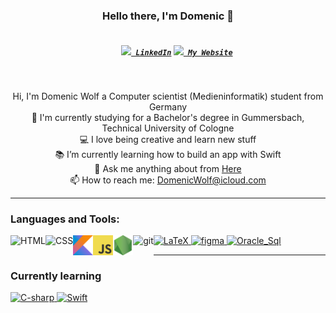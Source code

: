 <h3 align="center">Hello there, I'm Domenic 👋</h3>
<h5 align="center">
  <code>
    <a href="https://www.linkedin.com/in/domenicwolf/" title="LinkedIn Profile"><img width="22" src="https://github.com/zumrudu-anka/zumrudu-anka/blob/master/images/linkedin.svg"> LinkedIn</a></code>
  <code><a href="#" title="My Webside"><img width="22" src="https://images.vexels.com/media/users/3/205564/isolated/preview/181219b1720d66fb3b80e3a2f2c87c1b-strich-des-website-cursorsymbols-by-vexels.png"> My Website</a></code>
</h5>
<br>
<p align="center">
  Hi, I'm Domenic Wolf a Computer scientist (Medieninformatik) student from Germany
  <br>
  🔬 I'm currently studying for a Bachelor's degree in Gummersbach, Technical University of Cologne
  <br>
  💻 I love being creative and learn new stuff
  <br>
  📚 I’m currently learning how to build an app with Swift
  <br>
  💬 Ask me anything about from <a href="https://github.com/Splashpixx/Splashpixx/issues" title="Issues">Here</a>
  <br>
  📫 How to reach me: <a href="mailto: DomenicWolf@icloud.com">DomenicWolf@icloud.com</a>
</p>

<hr>

### Languages and Tools:
<a href="#" target="_blank"><img align="left" alt="HTML" height ="32px" src="https://upload.wikimedia.org/wikipedia/commons/thumb/6/61/HTML5_logo_and_wordmark.svg/512px-HTML5_logo_and_wordmark.svg.png"></a> 
<a href="#" target="_blank"><img align="left" alt="CSS" height ="32px" src="https://upload.wikimedia.org/wikipedia/commons/thumb/d/d5/CSS3_logo_and_wordmark.svg/1200px-CSS3_logo_and_wordmark.svg.png"></a> 
<a href="https://kotlinlang.org" target="_blank"><img align="left" alt="Kotlin" height ="32px" src="https://raw.githubusercontent.com/github/explore/80688e429a7d4ef2fca1e82350fe8e3517d3494d/topics/kotlin/kotlin.png"></a> 
<a href="https://developer.mozilla.org/en-US/docs/Web/JavaScript" target="_blank"> <img align="left" alt="JavaScript" height ="32px"  src="https://raw.githubusercontent.com/github/explore/80688e429a7d4ef2fca1e82350fe8e3517d3494d/topics/javascript/javascript.png"> </a>
<a href="https://de.overleaf.com" target="_blank"> <img src="https://cdn.worldvectorlogo.com/logos/latex.svg" alt="LaTeX" height='32px'/> </a> 
<a href="https://nodejs.org" target="_blank"><img align="left" alt="Node.js" height ="32px" src="https://raw.githubusercontent.com/github/explore/80688e429a7d4ef2fca1e82350fe8e3517d3494d/topics/nodejs/nodejs.png"></a> 
<a href="https://git-scm.com/" target="_blank"> <img src="https://www.vectorlogo.zone/logos/git-scm/git-scm-icon.svg" align="left" alt="git" height='32px'/> </a> 
<a href="https://www.figma.com/" target="_blank"> <img src="https://www.vectorlogo.zone/logos/figma/figma-icon.svg" alt="figma" height='32px'/> </a> 
<a href="https://www.oracle.com/de/database/technologies/appdev/sql.html" target="_blank"> <img src="https://www.instana.com/media/01_INSTANA_IconSet_oracle.svg" alt="Oracle_Sql" height='32px'/> </a> 
<hr>

### Currently learning
<a href="https://docs.microsoft.com/de-de/dotnet/csharp/" target="_blank"> <img src="https://upload.wikimedia.org/wikipedia/commons/thumb/7/7a/C_Sharp_logo.svg/1024px-C_Sharp_logo.svg.png" alt="C-sharp" height='32px'/> </a> 
<a href="https://www.switft.com/" target="_blank"> <img src="https://images.squarespace-cdn.com/content/v1/558def25e4b0fc259f066636/1533603278905-AVZ8RD2X0YCPY0N3VGRZ/ke17ZwdGBToddI8pDm48kFQQgP34qnCpeHaeAOzTt7pZw-zPPgdn4jUwVcJE1ZvWQUxwkmyExglNqGp0IvTJZamWLI2zvYWH8K3-s_4yszcp2ryTI0HqTOaaUohrI8PIedjZT6_OBzi2ofH1EqNdNeCRxNMlbxs9807lIebBlcA/Swift_logo.png?format=1000w" alt="Swift" height='32px'/> </a>

